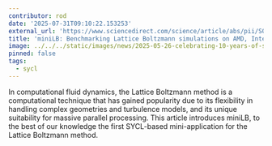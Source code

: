 ```yaml
---
contributor: rod
date: '2025-07-31T09:10:22.153253'
external_url: 'https://www.sciencedirect.com/science/article/abs/pii/S0167739X25003279'
title: 'miniLB: Benchmarking Lattice Boltzmann simulations on AMD, Intel, and NVIDIA GPUs'
image: ../../../static/images/news/2025-05-26-celebrating-10-years-of-sycl.webp
pinned: false
tags:
  - sycl
---
```


In computational fluid dynamics, the Lattice Boltzmann method is a computational 
technique that has gained popularity due to its flexibility in handling complex 
geometries and turbulence models, and its unique suitability for massive parallel 
processing. This article introduces miniLB, to the best of our knowledge the first 
SYCL-based mini-application for the Lattice Boltzmann method.
